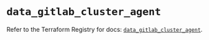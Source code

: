 # `data_gitlab_cluster_agent`

Refer to the Terraform Registry for docs: [`data_gitlab_cluster_agent`](https://registry.terraform.io/providers/gitlabhq/gitlab/18.1.1/docs/data-sources/cluster_agent).
